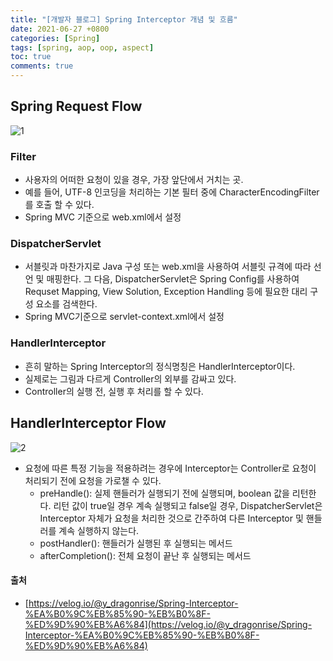 ```yaml
---
title: "[개발자 블로그] Spring Interceptor 개념 및 흐름"
date: 2021-06-27 +0800
categories: [Spring]
tags: [spring, aop, oop, aspect]
toc: true
comments: true
---
```


## Spring Request Flow
![1](https://user-images.githubusercontent.com/44339530/115347493-6c85e480-a1ec-11eb-9099-b4a52d254037.png)

### Filter
- 사용자의 어떠한 요청이 있을 경우, 가장 앞단에서 거치는 곳.
- 예를 들어, UTF-8 인코딩을 처리하는 기본 필터 중에 CharacterEncodingFilter를 호출 할 수 있다.
- Spring MVC 기준으로 web.xml에서 설정

### DispatcherServlet
- 서블릿과 마찬가지로 Java 구성 또는 web.xml을 사용하여 서블릿 규격에 따라 선언 및 매핑한다. 그 다음, DispatcherServlet은 Spring Config를 사용하여 Requset Mapping, View Solution, Exception Handling 등에 필요한 대리 구성 요소를 검색한다.
- Spring MVC기준으로 servlet-context.xml에서 설정

### HandlerInterceptor
- 흔히 말하는 Spring Interceptor의 정식명칭은 HandlerInterceptor이다.
- 실제로는 그림과 다르게 Controller의 외부를 감싸고 있다.
- Controller의 실행 전, 실행 후 처리를 할 수 있다.

## HandlerInterceptor Flow
![2](https://user-images.githubusercontent.com/44339530/115347993-09e11880-a1ed-11eb-9283-fafaf0d363bd.png)

- 요청에 따른 특정 기능을 적용하려는 경우에 Interceptor는 Controller로 요청이 처리되기 전에 요청을 가로챌 수 있다.
    - preHandle(): 실제 핸들러가 실행되기 전에 실행되며, boolean 값을 리턴한다. 리턴 값이 true일 경우 계속 실행되고 false일 경우, DispatcherServlet은 Interceptor 자체가 요청을 처리한 것으로 간주하여 다른 Interceptor 및 핸들러를 계속 실행하지 않는다.
    - postHandler(): 핸들러가 실행된 후 실행되는 메서드
    - afterCompletion(): 전체 요청이 끝난 후 실행되는 메서드

#### 출처
- [https://velog.io/@y_dragonrise/Spring-Interceptor-%EA%B0%9C%EB%85%90-%EB%B0%8F-%ED%9D%90%EB%A6%84](https://velog.io/@y_dragonrise/Spring-Interceptor-%EA%B0%9C%EB%85%90-%EB%B0%8F-%ED%9D%90%EB%A6%84)